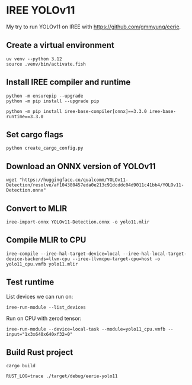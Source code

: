 # IREE YOLOv11

My try to run YOLOv11 on IREE with https://github.com/gmmyung/eerie.

## Create a virtual environment

```
uv venv --python 3.12
source .venv/bin/activate.fish
```

## Install IREE compiler and runtime

```
python -m ensurepip --upgrade
python -m pip install --upgrade pip

python -m pip install iree-base-compiler[onnx]==3.3.0 iree-base-runtime==3.3.0
```

## Set cargo flags

```
python create_cargo_config.py
```

## Download an ONNX version of YOLOv11

```
wget "https://huggingface.co/qualcomm/YOLOv11-Detection/resolve/af104380457eda0e213c91dcddc04d9011c41bb4/YOLOv11-Detection.onnx"
```

## Convert to MLIR

```
iree-import-onnx YOLOv11-Detection.onnx -o yolo11.mlir
```

## Compile MLIR to CPU

```
iree-compile --iree-hal-target-device=local --iree-hal-local-target-device-backends=llvm-cpu --iree-llvmcpu-target-cpu=host -o yolo11_cpu.vmfb yolo11.mlir
```

## Test runtime

List devices we can run on:

```
iree-run-module --list_devices
```

Run on CPU with zerod tensor:

```
iree-run-module --device=local-task --module=yolo11_cpu.vmfb --input="1x3x640x640xf32=0"
```

## Build Rust project

```
cargo build

RUST_LOG=trace ./target/debug/eerie-yolo11
```
